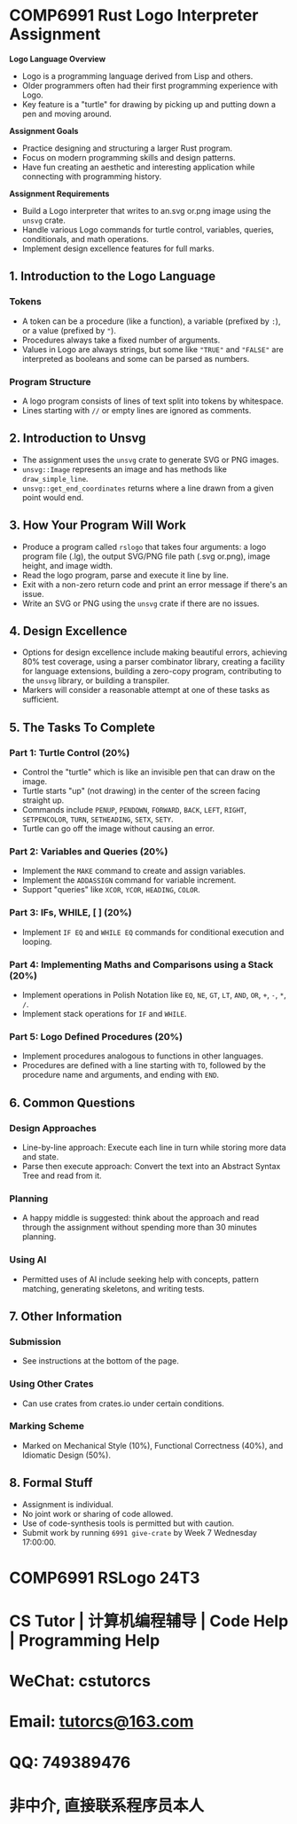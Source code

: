 # COMP6991 Rust Logo Interpreter Assignment

**Logo Language Overview**
- Logo is a programming language derived from Lisp and others.
- Older programmers often had their first programming experience with Logo.
- Key feature is a "turtle" for drawing by picking up and putting down a pen and moving around.

**Assignment Goals**
- Practice designing and structuring a larger Rust program.
- Focus on modern programming skills and design patterns.
- Have fun creating an aesthetic and interesting application while connecting with programming history.

**Assignment Requirements**
- Build a Logo interpreter that writes to an.svg or.png image using the `unsvg` crate.
- Handle various Logo commands for turtle control, variables, queries, conditionals, and math operations.
- Implement design excellence features for full marks.

## 1. Introduction to the Logo Language
### Tokens
- A token can be a procedure (like a function), a variable (prefixed by `:`), or a value (prefixed by `"`).
- Procedures always take a fixed number of arguments.
- Values in Logo are always strings, but some like `"TRUE"` and `"FALSE"` are interpreted as booleans and some can be parsed as numbers.

### Program Structure
- A logo program consists of lines of text split into tokens by whitespace.
- Lines starting with `//` or empty lines are ignored as comments.

## 2. Introduction to Unsvg
- The assignment uses the `unsvg` crate to generate SVG or PNG images.
- `unsvg::Image` represents an image and has methods like `draw_simple_line`.
- `unsvg::get_end_coordinates` returns where a line drawn from a given point would end.

## 3. How Your Program Will Work
- Produce a program called `rslogo` that takes four arguments: a logo program file (.lg), the output SVG/PNG file path (.svg or.png), image height, and image width.
- Read the logo program, parse and execute it line by line.
- Exit with a non-zero return code and print an error message if there's an issue.
- Write an SVG or PNG using the `unsvg` crate if there are no issues.

## 4. Design Excellence
- Options for design excellence include making beautiful errors, achieving 80% test coverage, using a parser combinator library, creating a facility for language extensions, building a zero-copy program, contributing to the `unsvg` library, or building a transpiler.
- Markers will consider a reasonable attempt at one of these tasks as sufficient.

## 5. The Tasks To Complete
### Part 1: Turtle Control (20%)
- Control the "turtle" which is like an invisible pen that can draw on the image.
- Turtle starts "up" (not drawing) in the center of the screen facing straight up.
- Commands include `PENUP`, `PENDOWN`, `FORWARD`, `BACK`, `LEFT`, `RIGHT`, `SETPENCOLOR`, `TURN`, `SETHEADING`, `SETX`, `SETY`.
- Turtle can go off the image without causing an error.

### Part 2: Variables and Queries (20%)
- Implement the `MAKE` command to create and assign variables.
- Implement the `ADDASSIGN` command for variable increment.
- Support "queries" like `XCOR`, `YCOR`, `HEADING`, `COLOR`.

### Part 3: IFs, WHILE, [ ] (20%)
- Implement `IF EQ` and `WHILE EQ` commands for conditional execution and looping.

### Part 4: Implementing Maths and Comparisons using a Stack (20%)
- Implement operations in Polish Notation like `EQ`, `NE`, `GT`, `LT`, `AND`, `OR`, `+`, `-`, `*`, `/`.
- Implement stack operations for `IF` and `WHILE`.

### Part 5: Logo Defined Procedures (20%)
- Implement procedures analogous to functions in other languages.
- Procedures are defined with a line starting with `TO`, followed by the procedure name and arguments, and ending with `END`.

## 6. Common Questions
### Design Approaches
- Line-by-line approach: Execute each line in turn while storing more data and state.
- Parse then execute approach: Convert the text into an Abstract Syntax Tree and read from it.

### Planning
- A happy middle is suggested: think about the approach and read through the assignment without spending more than 30 minutes planning.

### Using AI
- Permitted uses of AI include seeking help with concepts, pattern matching, generating skeletons, and writing tests.

## 7. Other Information
### Submission
- See instructions at the bottom of the page.

### Using Other Crates
- Can use crates from crates.io under certain conditions.

### Marking Scheme
- Marked on Mechanical Style (10%), Functional Correctness (40%), and Idiomatic Design (50%).

## 8. Formal Stuff
- Assignment is individual.
- No joint work or sharing of code allowed.
- Use of code-synthesis tools is permitted but with caution.
- Submit work by running `6991 give-crate` by Week 7 Wednesday 17:00:00.
# COMP6991 RSLogo 24T3

# CS Tutor | 计算机编程辅导 | Code Help | Programming Help

# WeChat: cstutorcs

# Email: tutorcs@163.com

# QQ: 749389476

# 非中介, 直接联系程序员本人
